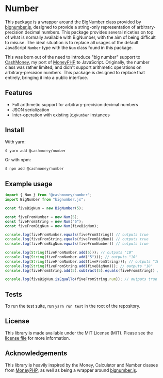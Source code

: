 # Number

This package is a wrapper around the BigNumber class provided by [bignumber.js](https://mikemcl.github.io/bignumber.js/),
designed to provide a string-only representation of arbitrary-precision decimal numbers. This package provides several
niceties on top of what is normally available with BigNumber, with the aim of being difficult to misuse. The ideal
situation is to replace all usages of the default JavaScript ``Number`` type with the ``Num`` class found in this package.

This was born out of the need to introduce "big number" support to [CashMoney](https://github.com/djmattyg007/js-cashmoney"),
my port of [MoneyPHP](https://github.com/moneyphp/money) to JavaScript. Originally, the number class was rather limited,
and didn't support arithmetic operations on arbitrary-precision numbers. This package is designed to replace that entirely,
bringing it into a public interface.

## Features

- Full arithmetic support for arbitrary-precision decimal numbers
- JSON serialization
- Inter-operation with existing ``BigNumber`` instances

## Install

With yarn:

```bash
$ yarn add @cashmoney/number
```

Or with npm:

```bash
$ npm add @cashmoney/number
```

## Example usage

```typescript
import { Num } from "@cashmoney/number";
import BigNumber from "bignumber.js";

const fiveBigNum = new BigNumber(5);

const fiveFromNumber = new Num(5);
const fiveFromString = new Num("5");
const fiveFromBigNum = new Num(fiveBigNum);

console.log(fiveFromNumber.equals(fiveFromString)) // outputs true
console.log(fiveFromString.equals(fiveFromBigNum)) // outputs true
console.log(fiveFromBigNum.equals(fiveFromNumber)) // outputs true

console.log(String(fiveFromNumber.add(5))); // outputs "10"
console.log(String(fiveFromNumber.add("5"))); // outputs "10"
console.log(String(fiveFromNumber.add(fiveFromString))); // outputs "10"
console.log(String(fiveFromString.add(fiveBigNum))); // outputs "10"
console.log(fiveFromString.add(5).subtract(5).equals(fiveFromString)) // outputs true

console.log(fiveBigNum.isEqualTo(fiveFromString.num)); // outputs true
```

## Tests

To run the test suite, run ``yarn run test`` in the root of the repository.

## License

This library is made available under the MIT License (MIT). Please see the [license file](LICENSE.txt)
for more information.

## Acknowledgements

This library is heavily inspired by the Money, Calculator and Number classes from [MoneyPHP](https://github.com/moneyphp/money),
as well as being a wrapper around [bignumber.js](https://mikemcl.github.io/bignumber.js/).
